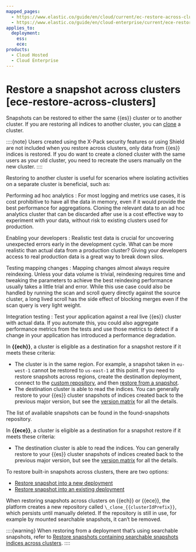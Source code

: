```yaml
---
mapped_pages:
  - https://www.elastic.co/guide/en/cloud/current/ec-restore-across-clusters.html
  - https://www.elastic.co/guide/en/cloud-enterprise/current/ece-restore-across-clusters.html
applies_to:
  deployment:
    ess:
    ece:
products:
  - Cloud Hosted
  - Cloud Enterprise
---
```


# Restore a snapshot across clusters [ece-restore-across-clusters]

Snapshots can be restored to either the same {{es}} cluster or to another cluster. If you are restoring all indices to another cluster, you can [clone](/deploy-manage/tools/snapshot-and-restore/ece-restore-snapshots-into-new-deployment.md) a cluster.

::::{note}
Users created using the X-Pack security features or using Shield are not included when you restore across clusters, only data from {{es}} indices is restored. If you do want to create a cloned cluster with the same users as your old cluster, you need to recreate the users manually on the new cluster.
::::


Restoring to another cluster is useful for scenarios where isolating activities on a separate cluster is beneficial, such as:

Performing ad hoc analytics
:   For most logging and metrics use cases, it is cost prohibitive to have all the data in memory, even if it would provide the best performance for aggregations. Cloning the relevant data to an ad hoc analytics cluster that can be discarded after use is a cost effective way to experiment with your data, without risk to existing clusters used for production.

Enabling your developers
:   Realistic test data is crucial for uncovering unexpected errors early in the development cycle. What can be more realistic than actual data from a production cluster? Giving your developers access to real production data is a great way to break down silos.

Testing mapping changes
:   Mapping changes almost always require reindexing. Unless your data volume is trivial, reindexing requires time and tweaking the parameters to achieve the best reindexing performance usually takes a little trial and error. While this use case could also be handled by running the scan and scroll query directly against the source cluster, a long lived scroll has the side effect of blocking merges even if the scan query is very light weight.

Integration testing
:   Test your application against a real live {{es}} cluster with actual data. If you automate this, you could also aggregate performance metrics from the tests and use those metrics to detect if a change in your application has introduced a performance degradation.

In **{{ech}}**, a cluster is eligible as a destination for a snapshot restore if it meets these criteria:

- The cluster is in the same region. For example, a snapshot taken in `eu-west-1` cannot be restored to `us-east-1` at this point. If you need to restore snapshots across regions, create the destination deployment, connect to the [custom repository](/deploy-manage/tools/snapshot-and-restore/elastic-cloud-hosted.md#ess-repo-types), and then [restore from a snapshot](/deploy-manage/tools/snapshot-and-restore/restore-snapshot.md).
- The destination cluster is able to read the indices. You can generally restore to your {{es}} cluster snapshots of indices created back to the previous major version, but see the [version matrix](../snapshot-and-restore.md#snapshot-restore-version-compatibility) for all the details.

The list of available snapshots can be found in the found-snapshots repository.

In **{{ece}}**, a cluster is eligible as a destination for a snapshot restore if it meets these criteria:

- The destination cluster is able to read the indices. You can generally restore to your {{es}} cluster snapshots of indices created back to the previous major version, but see the [version matrix](../snapshot-and-restore.md#snapshot-restore-version-compatibility) for all the details.

To restore built-in snapshots across clusters, there are two options:

* [Restore snapshot into a new deployment](ece-restore-snapshots-into-new-deployment.md)
* [Restore snapshot into an existing deployment](ece-restore-snapshots-into-existing-deployment.md)

When restoring snapshots across clusters on {{ech}} or {{ece}}, the platform creates a new repository called `\_clone_{{clusterIdPrefix}}`, which persists until manually deleted. If the repository is still in use, for example by mounted searchable snapshots, it can’t be removed.

::::{warning}
When restoring from a deployment that’s using searchable snapshots, refer to [Restore snapshots containing searchable snapshots indices across clusters](ece-restore-snapshots-containing-searchable-snapshots-indices-across-clusters.md).
::::
